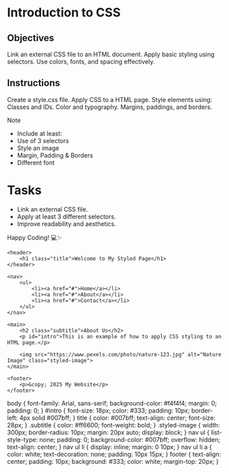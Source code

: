 # Introduction to CSS

## Objectives
Link an external CSS file to an HTML document.
Apply basic styling using selectors.
Use colors, fonts, and spacing effectively.

## Instructions

Create a style.css file.
Apply CSS to a HTML page.
Style elements using:
Classes and IDs.
Color and typography.
Margins, paddings, and borders.

>[!NOTE]
>  - Include at least:
>  - Use of 3 selectors
>  - Style an image
>  - Margin, Padding & Borders
>  - Different font

# Tasks
 - Link an external CSS file.
 - Apply at least 3 different selectors.
 - Improve readability and aesthetics.

Happy Coding! 💻✨

<!DOCTYPE html>
<html lang="en">
<head>
    <meta charset="UTF-8">
    <meta name="viewport" content="width=device-width, initial-scale=1.0">
    <title>Styled Page</title>
    <link rel="stylesheet" href="style.css"> <!-- Linking the external CSS file -->
</head>
<body>

    <header>
        <h1 class="title">Welcome to My Styled Page</h1>
    </header>

    <nav>
        <ul>
            <li><a href="#">Home</a></li>
            <li><a href="#">About</a></li>
            <li><a href="#">Contact</a></li>
        </ul>
    </nav>

    <main>
        <h2 class="subtitle">About Us</h2>
        <p id="intro">This is an example of how to apply CSS styling to an HTML page.</p>

        <img src="https://www.pexels.com/photo/nature-123.jpg" alt="Nature Image" class="styled-image">
    </main>

    <footer>
        <p>&copy; 2025 My Website</p>
    </footer>

</body>
</html>


body {
    font-family: Arial, sans-serif;
    background-color: #f4f4f4;
    margin: 0;
    padding: 0;
}
#intro {
    font-size: 18px;
    color: #333;
    padding: 10px;
    border-left: 4px solid #007bff;
}
title {
    color: #007bff;
    text-align: center;
    font-size: 28px;
}
.subtitle {
    color: #ff6600;
    font-weight: bold;
}
.styled-image {
    width: 300px;
    border-radius: 10px;
    margin: 20px auto;
    display: block;
}
nav ul {
    list-style-type: none;
    padding: 0;
    background-color: #007bff;
    overflow: hidden;
    text-align: center;
}
nav ul li {
    display: inline;
    margin: 0 10px;
}
nav ul li a {
    color: white;
    text-decoration: none;
    padding: 10px 15px;
}
footer {
    text-align: center;
    padding: 10px;
    background: #333;
    color: white;
    margin-top: 20px;
}
